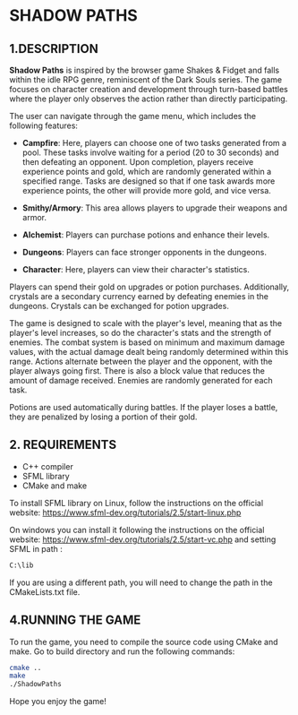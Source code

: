 # SHADOW PATHS

##  1.DESCRIPTION

**Shadow Paths** is inspired by the browser game Shakes & Fidget and falls within the idle RPG genre, reminiscent of the Dark Souls series. The game focuses on character creation and development through turn-based battles where the player only observes the action rather than directly participating.

The user can navigate through the game menu, which includes the following features:

- **Campfire**: Here, players can choose one of two tasks generated from a pool. These tasks involve waiting for a period (20 to 30 seconds) and then defeating an opponent. Upon completion, players receive experience points and gold, which are randomly generated within a specified range. Tasks are designed so that if one task awards more experience points, the other will provide more gold, and vice versa.

- **Smithy/Armory**: This area allows players to upgrade their weapons and armor.

- **Alchemist**: Players can purchase potions and enhance their levels.

- **Dungeons**: Players can face stronger opponents in the dungeons.

- **Character**: Here, players can view their character's statistics.

Players can spend their gold on upgrades or potion purchases. Additionally, crystals are a secondary currency earned by defeating enemies in the dungeons. Crystals can be exchanged for potion upgrades. 

The game is designed to scale with the player's level, meaning that as the player's level increases, so do the character's stats and the strength of enemies. The combat system is based on minimum and maximum damage values, with the actual damage dealt being randomly determined within this range. Actions alternate between the player and the opponent, with the player always going first. There is also a block value that reduces the amount of damage received. Enemies are randomly generated for each task.

Potions are used automatically during battles. If the player loses a battle, they are penalized by losing a portion of their gold.

## 2. REQUIREMENTS
- C++ compiler 
- SFML library
- CMake and make

To install SFML library on Linux, follow the instructions on the official website: https://www.sfml-dev.org/tutorials/2.5/start-linux.php

On windows you can install it following the instructions on the official website: https://www.sfml-dev.org/tutorials/2.5/start-vc.php and setting SFML in path :
```bash
C:\lib
```

If you are using a different path, you will need to change the path in the CMakeLists.txt file.

## 4.RUNNING THE GAME
To run the game, you need to compile the source code using CMake and make. Go to build directory and run the following commands:

```bash
cmake ..
make
./ShadowPaths
```
Hope you enjoy the game!

